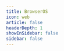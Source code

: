 ```yaml
---
title: BrowserOS
icon: web
article: false
headerDepth: 1
showInSidebar: false
sidebar: false
---
```


<script src="/toys/lib/libv86.js"></script>

<div id="emulator-container">
    <div id="screen_container"></div>
</div>

<script>

export default {
  name: 'Emulator',
  mounted() {
    // Create a new instance of the V86 emulator when the component is mounted
    const emulator = new V86({
      wasm_path: '/toys/lib/v86.wasm',
      memory_size: 512 * 1024 * 1024,
      vga_memory_size: 8 * 1024 * 1024,
      screen_container: document.getElementById('screen_container'),
      initial_state: {
        url: '/toys/os/images/debian-state-base.bin',
      },
      filesystem: {
        baseurl: '/toys/os/images/debian-9p-rootfs-flat/',
      },
      autostart: true,
    });
  },
};
</script>

<style scoped>
/* Add any styles you need for your emulator container */
#emulator-container {
  /* Example styles */
  width: 100%;
  height: 100%;
}
</style>